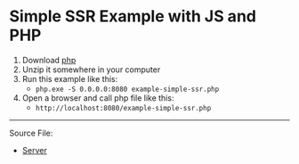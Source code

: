 # Simple SSR Example with JS and PHP
1. Download [php](https://www.php.net/)
2. Unzip it somewhere in your computer
3. Run this example like this:
    - `php.exe -S 0.0.0.0:8080 example-simple-ssr.php`
4. Open a browser and call php file like this:
    - `http://localhost:8080/example-simple-ssr.php`

---
Source File:
- [Server](server.php)